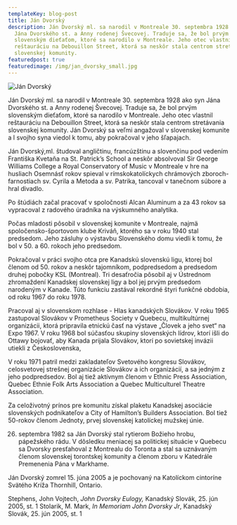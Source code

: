 ```yaml
---
templateKey: blog-post
title: Ján Dvorský
description: Ján Dvorský ml. sa narodil v Montreale 30. septembra 1928 ako syn
  Jána Dvorského st. a Anny rodenej Švecovej. Traduje sa, že bol prvým
  slovenským dieťaťom, ktoré sa narodilo v Montreale. Jeho otec vlastnil
  reštauráciu na Debouillon Street, ktorá sa neskôr stala centrom stretávania
  slovenskej komunity.
featuredpost: true
featuredimage: /img/jan_dvorsky_small.jpg
---
```

![Ján Dvorský](/img/jan_dvorsky_big.jpg "Ján Dvorský")

Ján Dvorský ml. sa narodil v Montreale 30. septembra 1928 ako syn Jána Dvorského st. a Anny rodenej Švecovej. Traduje sa, že bol prvým slovenským dieťaťom, ktoré sa narodilo v Montreale. Jeho otec vlastnil reštauráciu na Debouillon Street, ktorá sa neskôr stala centrom stretávania slovenskej komunity. Ján Dvorský sa veľmi angažoval v slovenskej komunite a l svojho syna viedol k tomu, aby pokračoval v jeho šľapajach. 

Ján Dvorský,ml. študoval angličtinu, francúzštinu a slovenčinu pod vedením Františka Kvetaňa na St. Patrick’s School a neskôr absolvoval Sir George Williams College a Royal Conservatory of Music v Montreale v hre na husliach Osemnásť rokov spieval v rímskokatolíckych chrámových zboroch-farnostiach sv. Cyrila a Metoda a sv. Patrika, tancoval v tanečnom súbore a hral divadlo. 

Po štúdiách začal pracovať v spoločnosti Alcan Aluminum a za 43 rokov sa vypracoval z radového úradníka na výskumného analytika. 

Počas mladosti pôsobil v slovenskej komunite v Montreale, najmä spoločensko-športovom klube Kriváň, ktorého sa v roku 1940 stal predsedom. Jeho zásluhy o výstavbu Slovenského domu viedli k tomu, že bol v 50. a 60. rokoch jeho predsedom. 

Pokračoval v práci svojho otca pre Kanadskú slovenskú ligu, ktorej bol členom od 50. rokov a neskôr tajomníkom, podpredsedom a predsedom druhej pobočky KSL (Montreal). Tri desaťročia pôsobil aj v Ústrednom zhromaždení Kanadskej slovenskej ligy a bol jej prvým predsedom narodeným v Kanade. Túto funkciu zastával rekordné štyri funkčné obdobia, od roku 1967 do roku 1978. 

Pracoval aj v slovenskom rozhlase - Hlas kanadských Slovákov. V roku 1965 zastupoval Slovákov v Prometheus Society v Quebecu, multikultúrnej organizácii, ktorá pripravila etnickú časť na výstave „Človek a jeho svet“ na Expo 1967. V roku 1968 bol súčasťou skupiny slovenských lídrov, ktorí išli do Ottawy bojovať, aby Kanada prijala Slovákov, ktorí po sovietskej invázii utiekli z Československa, 

V roku 1971 patril medzi zakladateľov Svetového kongresu Slovákov, celosvetovej strešnej organizácie Slovákov a ich organizácií, a sa jedným z jeho podpredsedov. Bol aj tiež aktívnym členom v Ethnic Press Association, Quebec Ethnie Folk Arts Association a Quebec Multiculturel Theatre Association. 

Za celoživotný prínos pre komunitu získal plaketu Kanadskej asociácie slovenských podnikateľov a City of Hamilton’s Builders Association. Bol tiež 50-rokov členom Jednoty, prvej slovenskej katolíckej mužskej únie. 

26. septembra 1982 sa Ján Dvorský stal rytierom Božieho hrobu, pápežského rádu. V dôsledku meniacej sa politickej situácie v Quebecu sa Dvorsky presťahoval z Montrealu do Toronta a stal sa uznávaným členom slovenskej torontskej komunity a členom zboru v Katedrále Premenenia Pána v Markhame. 

Ján Dvorský zomrel 15. júna 2005 a je pochovaný na Katolíckom cintoríne Svätého Kríža Thornhill, Ontario. 

Stephens, John Vojtech, *John Dvorsky Eulogy,* Kanadský Slovák, 25. jún 2005, st. 1 Stolarik, M. Mark, *In Memoriam John Dvorsky Jr*, Kanadský Slovák, 25. jún 2005, st. 1